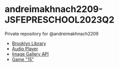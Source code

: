 # andreimakhnach2209-JSFEPRESCHOOL2023Q2
Private repository for @andreimakhnach2209

- [Brooklyn Library](https://andreimakhnach2209.github.io/andreimakhnach2209-JSFEPRESCHOOL2023Q2/library/)  
- [Audio Player](https://andreimakhnach2209.github.io/andreimakhnach2209-JSFEPRESCHOOL2023Q2/audio-player/)  
- [Image Gallery API](https://andreimakhnach2209.github.io/andreimakhnach2209-JSFEPRESCHOOL2023Q2/image-galery)  
- [Game "15"](https://andreimakhnach2209.github.io/andreimakhnach2209-JSFEPRESCHOOL2023Q2/random-game/)
